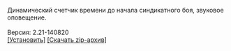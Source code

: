 Динамический счетчик времени до начала синдикатного боя, звуковое оповещение.
<br>
<br>
Версия: 2.21-140820
<br>
[[Установить]](https://raw.githubusercontent.com/MyRequiem/comfortablePlayingInGW/master/separatedScripts/SoundSyndBattle/soundSyndBattle.user.js) [[Скачать zip-архив]](https://raw.githubusercontent.com/MyRequiem/comfortablePlayingInGW/master/separatedScripts/SoundSyndBattle/soundSyndBattle.user.js.zip)
<br>
<br>
